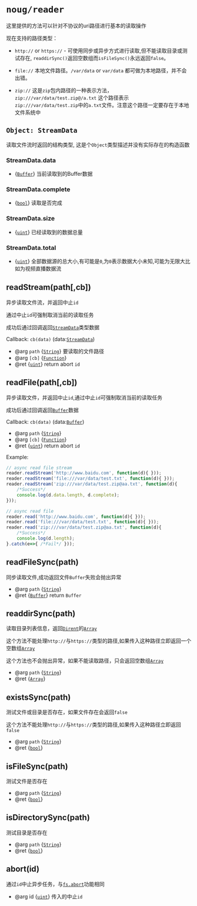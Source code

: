 # `noug/reader`

这里提供的方法可以针对不协议的uri路径进行基本的读取操作

现在支持的路径类型：

* `http://` or `https://` - 可使用同步或异步方式进行读取,但不能读取目录或测试存在, 
`readdirSync()`返回空数组而`isFileSync()`永远返回`false`。

* `file://` 本地文件路径。`/var/data` or `var/data` 都可做为本地路径，并不会出错。

*	`zip://`	这是`zip`包内路径的一种表示方法，`zip:///var/data/test.zip@/a.txt` 
这个路径表示`zip:///var/data/test.zip`中的`a.txt`文件。注意这个路径一定要存在于本地文件系统中


## `Object: StreamData`

读取文件流时返回的结构类型, 这是个`Object`类型描述并没有实际存在的构造函数

### StreamData.data
* {[`Buffer`]} 当前读取到的Buffer数据

### StreamData.complete
* {[`bool`]} 读取是否完成

### StreamData.size
* {[`uint`]} 已经读取到的数据总量

### StreamData.total
* {[`uint`]} 全部数据源的总大小,有可能是`0`,为`0`表示数据大小未知,可能为无限大比如为视频直播数据流


## readStream(path[,cb])

异步读取文件流，并返回中止`id`

通过中止`id`可强制取消当前的读取任务

成功后通过回调返回[`StreamData`]类型数据

Callback: `cb(data)` (data:[`StreamData`])

* @arg `path` {[`String`]}    要读取的文件路径
* @arg `[cb]` {[`Function`]}
* @ret {[`uint`]} return abort `id`

## readFile(path[,cb])

异步读取文件，并返回中止`id`,通过中止`id`可强制取消当前的读取任务

成功后通过回调返回[`Buffer`]数据

Callback: `cb(data)` (data:[`Buffer`])

* @arg `path` {[`String`]}    	
* @arg `[cb]` {[`Function`]}
* @ret {[`uint`]} return abort `id`

Example:

```js
// async read file stream 
reader.readStream('http://www.baidu.com', function(d){ }));
reader.readStream('file:///var/data/test.txt', function(d){ }));
reader.readStream('zip:///var/data/test.zip@aa.txt', function(d){ 
	/*Success*/ 
	console.log(d.data.length, d.complete);
}));

// async read file
reader.read('http://www.baidu.com', function(d){ }));
reader.read('file:///var/data/test.txt', function(d){ }));
reader.read('zip:///var/data/test.zip@aa.txt', function(d){ 
	/*Success*/ 
	console.log(d.length);
}.catch(e=>{ /*Fail*/ }));
```

## readFileSync(path)

同步读取文件,成功返回文件`Buffer`失败会抛出异常

* @arg `path` {[`String`]}
* @ret {[`Buffer`]} return `Buffer`

## readdirSync(path)

读取目录列表信息，返回[`Dirent`]的[`Array`]

这个方法不能处理`http://`与`https://`类型的路径,如果传入这种路径立即返回一个空数组[`Array`]

这个方法也不会抛出异常，如果不能读取路径，只会返回空数组[`Array`]

* @arg `path` {[`String`]}
* @ret {[`Array`]}

## existsSync(path)

测试文件或目录是否存在，如果文件存在会返回`false`

这个方法不能处理`http://`与`https://`类型的路径,如果传入这种路径立即返回`false`

* @arg `path` {[`String`]}
* @ret {[`bool`]}

## isFileSync(path)

测试文件是否存在

* @arg `path` {[`String`]}
* @ret {[`bool`]}

## isDirectorySync(path)

测试目录是否存在

* @arg `path` {[`String`]}
* @ret {[`bool`]}

## abort(id)

通过`id`中止异步任务，与[`fs.abort`]功能相同

* @arg id {[`uint`]} 传入的中止`id`


[`Object`]: https://developer.mozilla.org/en-US/docs/Web/JavaScript/Reference/Global_Objects/Object
[`Array`]: https://developer.mozilla.org/en-US/docs/Web/JavaScript/Reference/Global_Objects/Array
[`Function`]: https://developer.mozilla.org/en-US/docs/Web/JavaScript/Reference/Global_Objects/Function
[`Date`]: https://developer.mozilla.org/en-US/docs/Web/JavaScript/Reference/Global_Objects/Date
[`RegExp`]: https://developer.mozilla.org/en-US/docs/Web/JavaScript/Reference/Global_Objects/RegExp
[`ArrayBuffer`]: https://developer.mozilla.org/en-US/docs/Web/JavaScript/Reference/Global_Objects/ArrayBuffer
[`TypedArray`]: https://developer.mozilla.org/en-US/docs/Web/JavaScript/Reference/Global_Objects/TypedArray
[`String`]: https://developer.mozilla.org/en-US/docs/Web/JavaScript/Reference/Global_Objects/String
[`Number`]: https://developer.mozilla.org/en-US/docs/Web/JavaScript/Reference/Global_Objects/Number
[`Boolean`]: https://developer.mozilla.org/en-US/docs/Web/JavaScript/Reference/Global_Objects/Boolean
[`null`]: https://developer.mozilla.org/en-US/docs/Web/JavaScript/Reference/Global_Objects/null
[`undefined`]: https://developer.mozilla.org/en-US/docs/Web/JavaScript/Reference/Global_Objects/undefined

[`int`]: native_types.md#int
[`uint`]: native_types.md#uint
[`int16`]: native_types.md#int16
[`uint16`]: native_types.md#uint16
[`int64`]: native_types.md#int64
[`uint64`]: native_types.md#uint64
[`float`]: native_types.md#float
[`double`]: native_types.md#double
[`bool`]: native_types.md#bool

[`Buffer`]: https://nodejs.org/dist/latest-v8.x/docs/api/buffer.html
[`fs.readStream`]: fs.md#readstream-path-cb-
[`StreamData`]: reader.md#object-streamdata
[`fs.abort`]: fs.md#abort-id-
[`Dirent`]: fs.md#object-dirent
